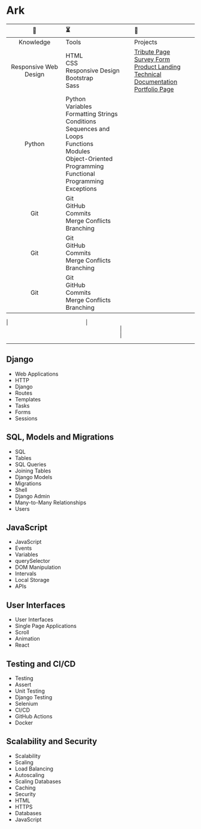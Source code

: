 Ark   
===

| :scroll: | :hourglass_flowing_sand: | :abacus: |
| :---: | :--- | :--- |
| Knowledge | Tools | Projects |
| Responsive Web Design | HTML<br>CSS<br>Responsive Design<br>Bootstrap<br>Sass | [Tribute Page](https://curiousgarlic.github.io/tribute/ "Tribute to Maya Angelou") <br> [Survey Form](https://curiousgarlic.github.io/survey/ "Dream Vacation survey form") <br> [Product Landing](https://curiousgarlic.github.io/product-landing/ "The best that Apple has to offer") <br> [Technical Documentation](https://curiousgarlic.github.io/tech-doc/ "Technical documentation for Life") <br> [Portfolio Page](https://curiousgarlic.github.io/portfolio-page/ "A portfolio page") |
| Python | Python <br> Variables <br> Formatting Strings <br> Conditions <br> Sequences and Loops <br> Functions <br> Modules <br> Object-Oriented Programming <br> Functional Programming <br> Exceptions |  |
| Git | Git<br>GitHub<br>Commits<br>Merge Conflicts<br>Branching |  |
| Git | Git<br>GitHub<br>Commits<br>Merge Conflicts<br>Branching |  |
| Git | Git<br>GitHub<br>Commits<br>Merge Conflicts<br>Branching |  |

| <img width=200/> | <img width=300/>   | <img width=300/>   |

---

## Django

- Web Applications
- HTTP
- Django
- Routes
- Templates
- Tasks
- Forms
- Sessions

## SQL, Models and Migrations

- SQL
- Tables
- SQL Queries
- Joining Tables
- Django Models
- Migrations
- Shell
- Django Admin
- Many-to-Many Relationships
- Users

## JavaScript

- JavaScript
- Events
- Variables
- querySelector
- DOM Manipulation
- Intervals
- Local Storage
- APIs

## User Interfaces

- User Interfaces
- Single Page Applications
- Scroll
- Animation
- React

## Testing and CI/CD

- Testing
- Assert
- Unit Testing
- Django Testing
- Selenium
- CI/CD
- GitHub Actions
- Docker

## Scalability and Security

- Scalability
- Scaling
- Load Balancing
- Autoscaling
- Scaling Databases
- Caching
- Security
- HTML
- HTTPS
- Databases
- JavaScript

